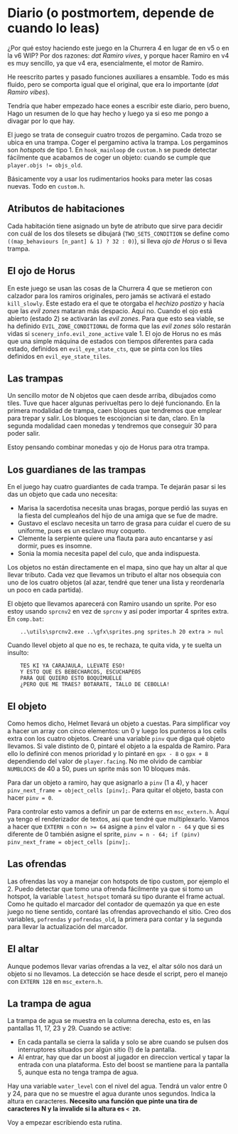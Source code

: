 # Diario (o postmortem, depende de cuando lo leas)

¿Por qué estoy haciendo este juego en la Churrera 4 en lugar de en v5 o en la v6 WIP? Por dos razones: *dat Ramiro vives*, y porque hacer Ramiro en v4 es muy sencillo, ya que v4 era, esencialmente, el motor de Ramiro.

He reescrito partes y pasado funciones auxiliares a ensamble. Todo es más fluido, pero se comporta igual que el original, que era lo importante (*dat Ramiro vibes*).

Tendría que haber empezado hace eones a escribir este diario, pero bueno, Hago un resumen de lo que hay hecho y luego ya si eso me pongo a divagar por lo que hay.

El juego se trata de conseguir cuatro trozos de pergamino. Cada trozo se ubica en una trampa. Coger el pergamino activa la trampa. Los pergaminos son *hotspots* de tipo 1. En `hook_mainloop` de `custom.h` se puede detectar fácilmente que acabamos de coger un objeto: cuando se cumple que `player.objs != objs_old`.

Básicamente voy a usar los rudimentarios hooks para meter las cosas nuevas. Todo en `custom.h`.

## Atributos de habitaciones

Cada habitación tiene asignado un byte de atributo que sirve para decidir con cuál de los dos tilesets se dibujará (`TWO_SETS_CONDITION` se define como `((map_behaviours [n_pant] & 1) ? 32 : 0)`), si lleva *ojo de Horus* o si lleva trampa.

## El ojo de Horus

En este juego se usan las cosas de la Churrera 4 que se metieron con calzador para los ramiros originales, pero jamás se activará el estado `kill_slowly`. Este estado era el que te otorgaba el *hechizo postizo* y hacía que las *evil zones* mataran más despacio. Aquí no. Cuando el ojo está abierto (estado 2) se activarán las *evil zones*. Para que esto sea viable, se ha definido `EVIL_ZONE_CONDITIONAL` de forma que las *evil zones* sólo restarán vidas si `scenery_info.evil_zone_active` vale 1. El ojo de Horus no es más que una simple máquina de estados con tiempos diferentes para cada estado, definidos en `evil_eye_state_cts`, que se pinta con los tiles definidos en `evil_eye_state_tiles`. 

## Las trampas

Un sencillo motor de N objetos que caen desde arriba, dibujados como tiles. Tuve que hacer algunas perivueltas pero lo dejé funcionando. En la primera modalidad de trampa, caen bloques que tendremos que emplear para trepar y salir. Los bloques te escojoncian si te dan, claro. En la segunda modalidad caen monedas y tendremos que conseguir 30 para poder salir.

Estoy pensando combinar monedas y ojo de Horus para otra trampa.

## Los guardianes de las trampas

En el juego hay cuatro guardiantes de cada trampa. Te dejarán pasar si les das un objeto que cada uno necesita:

* Marisa la sacerdotisa necesita unas bragas, porque perdió las suyas en la fiesta del cumpleaños del hijo de una amiga que se fue de madre.
* Gustavo el esclavo necesita un tarro de grasa para cuidar el cuero de su uniforme, pues es un esclavo muy coqueto.
* Clemente la serpiente quiere una flauta para auto encantarse y así dormir, pues es insomne.
* Sonia la momia necesita papel del culo, que anda indispuesta.

Los objetos no están directamente en el mapa, sino que hay un altar al que llevar tributo. Cada vez que llevamos un tributo el altar nos obsequia con uno de los cuatro objetos (al azar, tendré que tener una lista y reordenarla un poco en cada partida).

El objeto que llevamos aparecerá con Ramiro usando un sprite. Por eso estoy usando `sprcnv2` en vez de `sprcnv` y así poder importar 4 sprites extra. En `comp.bat`:

```
	..\utils\sprcnv2.exe ..\gfx\sprites.png sprites.h 20 extra > nul
```

Cuando llevel objeto al que no es, te rechaza, te quita vida, y te suelta un insulto:

```
	TES KI YA CARAJAULA, LLEVATE ESO!
	Y ESTO QUE ES BEBECHARCOS, ESCUCHAPEOS
	PARA QUE QUIERO ESTO BOQUIMUELLE
	¿PERO QUE ME TRAES? BOTARATE, TALLO DE CEBOLLA!
```

## El objeto

Como hemos dicho, Helmet llevará un objeto a cuestas. Para simplificar voy a hacer un array con cinco elementos: un 0 y luego los punteros a los cells extra con los cuatro objetos. Crearé una variable `pinv` que diga qué objeto llevamos. Si vale distinto de 0, pintaré el objeto a la espalda de Ramiro. Para ello lo definiré con menos prioridad y lo pintaré en `gpx - 8` o `gpx + 8` dependiendo del valor de `player.facing`. No me olvido de cambiar `NUMBLOCKS` de 40 a 50, pues un sprite más son 10 bloques más. 

Para dar un objeto a ramiro, hay que asignarlo a `pinv` (1 a 4), y hacer `pinv_next_frame = object_cells [pinv];`. Para quitar el objeto, basta con hacer `pinv = 0`.

Para controlar esto vamos a definir un par de externs en `msc_extern.h`. Aquí ya tengo el renderizador de textos, así que tendré que multiplexarlo. Vamos a hacer que `EXTERN n` con `n >= 64` asigne a `pinv` el valor `n - 64` y que si es diferente de 0 también asigne el sprite, `pinv = n - 64; if (pinv) pinv_next_frame = object_cells [pinv];`.

## Las ofrendas

Las ofrendas las voy a manejar con hotspots de tipo custom, por ejemplo el 2. Puedo detectar que tomo una ofrenda fácilmente ya que si tomo un hotspot, la variable `latest_hotspot` tomará su tipo durante el frame actual. Como he quitado el marcador del contador de quemazón ya que en este juego no tiene sentido, contaré las ofrendas aprovechando el sitio. Creo dos variables, `pofrendas` y `pofrendas_old`, la primera para contar y la segunda para llevar la actualización del marcador.

## El altar

Aunque podemos llevar varias ofrendas a la vez, el altar sólo nos dará un objeto si no llevamos. La detección se hace desde el script, pero el manejo con `EXTERN 128` en `msc_extern.h`. 

## La trampa de agua

La trampa de agua se muestra en la columna derecha, esto es, en las pantallas 11, 17, 23 y 29. Cuando se active:

- En cada pantalla se cierra la salida y solo se abre cuando se pulsen dos interruptores situados por algún sitio (!) de la pantalla.
- Al entrar, hay que dar un boost al jugador en direccion vertical y tapar la entrada con una plataforma. Esto del boost se mantiene para la pantalla 5, aunque esta no tenga trampa de agua.

Hay una variable `water_level` con el nivel del agua. Tendrá un valor entre 0 y 24, para que no se muestre el agua durante unos segundos. Indica la altura en caracteres. **Necesito una función que pinte una tira de caracteres N y la invalide si la altura es `< 20`.**

Voy a empezar escribiendo esta rutina.